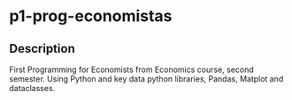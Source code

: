 # p1-prog-economistas

## Description
First Programming for Economists from Economics course, second semester. Using Python and key data python libraries, Pandas, Matplot and dataclasses.
